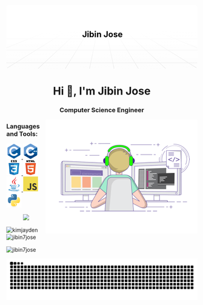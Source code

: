 <svg width="1500" height="500" viewBox="0 0 1500 500" fill="none" xmlns="http://www.w3.org/2000/svg">
  <g clip-path="url(#clip0)">
    <rect width="1500" height="500"/>
    <path d="M1 498L751 33L1501 498" stroke="#E9E9E9" stroke-width="4" stroke-linecap="round"/>
    <path d="M-397 498L751 33L1899 498" stroke="#E9E9E9" stroke-width="4" stroke-linecap="round"/>
    <path d="M-1136 498L751 33L2638 498" stroke="#E9E9E9" stroke-width="4" stroke-linecap="round"/>
    <path d="M251 498L750.5 33L1250 498" stroke="#E9E9E9" stroke-width="4" stroke-linecap="round"/>
    <path d="M464 498L750.474 33L1036.95 498" stroke="#E9E9E9" stroke-width="4" stroke-linecap="round"/>
    <path d="M654 498L750 33L846 498" stroke="#E9E9E9" stroke-width="4" stroke-linecap="round"/>
    <path class="line-100" d="M-128 500C1267.6 500 1624.83 500 1629 500" stroke="#E9E9E9" stroke-width="4"/>
    <path class="line-100" d="M-128 400C1267.6 400 1624.83 400 1629 400" stroke="#E9E9E9" stroke-width="4"/>
    <path class="line-75" d="M-128 300C1267.6 300 1624.83 300 1629 300" stroke="#E9E9E9" stroke-width="4"/>
    <path class="line-75" d="M-128 225C1267.6 225 1624.83 225 1629 225" stroke="#E9E9E9" stroke-width="4"/>
    <path class="line-50" d="M-128 175C1267.6 175 1624.83 175 1629 175" stroke="#E9E9E9" stroke-width="4"/>
    <rect width="1501" height="500" fill="url(#paint0_linear)"/>
  </g>

  <text fill="black" xml:space="preserve" style="white-space: pre" font-family="-apple-system, BlinkMacSystemFont, 'Segoe UI', Roboto, Helvetica, Arial, sans-serif" font-size="64" font-weight="bold" letter-spacing="0em">
    <tspan x="595.781" y="251.75">Jibin Jose</tspan>
  </text>

  <defs>
    <linearGradient id="paint0_linear" x1="751" y1="205.5" x2="750.5" y2="526.104" gradientUnits="userSpaceOnUse">
      <stop stop-color="white"/>
      <stop offset="1" stop-color="white" stop-opacity="0"/>
    </linearGradient>
    <clipPath id="clip0">
      <rect width="1500" height="500" rx="20"/>
    </clipPath>
  </defs>

  <style type="text/css">
    @keyframes move-100 {
      from {transform: translateY(0)}
      to {transform: translateY(-100px)}
    }
    @keyframes move-75 {
      from {transform: translateY(0)}
      to {transform: translateY(-75px)}
    }
    @keyframes line-50 {
      from {transform: translateY(0)}
      to {transform: translateY(-50px)}
    }
    @keyframes pulse-opacity {
      0%, 100% {opacity: 0.5}
      50% {opacity: 1}
    }
    .opacity-pulse {
      animation: pulse-opacity 10s infinite;
    }
    .line-100 {
      animation: move-100 4s infinite linear;
    }
    .line-75 {
      animation: move-75 4s infinite linear;
    }
    .line-50 {
      animation: move-50 4s infinite linear;
    }
  </style>
</svg>
<h1 align="center">Hi 👋, I'm Jibin Jose</h1>
<h3 align="center">Computer Science Engineer</h3>
<img align="right" alt="Coding" width="400" src="https://raw.githubusercontent.com/devSouvik/devSouvik/master/gif3.gif">


<p align="left">
</p>

<h3 align="left">Languages and Tools:</h3>
<p align="left"> <a href="https://www.cprogramming.com/" target="_blank" rel="noreferrer"> <img src="https://raw.githubusercontent.com/devicons/devicon/master/icons/c/c-original.svg" alt="c" width="40" height="40"/> </a> <a href="https://www.w3schools.com/cpp/" target="_blank" rel="noreferrer"> <img src="https://raw.githubusercontent.com/devicons/devicon/master/icons/cplusplus/cplusplus-original.svg" alt="cplusplus" width="40" height="40"/> </a> <a href="https://www.w3schools.com/css/" target="_blank" rel="noreferrer"> <img src="https://raw.githubusercontent.com/devicons/devicon/master/icons/css3/css3-original-wordmark.svg" alt="css3" width="40" height="40"/> </a> <a href="https://www.w3.org/html/" target="_blank" rel="noreferrer"> <img src="https://raw.githubusercontent.com/devicons/devicon/master/icons/html5/html5-original-wordmark.svg" alt="html5" width="40" height="40"/> </a> <a href="https://www.java.com" target="_blank" rel="noreferrer"> <img src="https://raw.githubusercontent.com/devicons/devicon/master/icons/java/java-original.svg" alt="java" width="40" height="40"/> </a> <a href="https://developer.mozilla.org/en-US/docs/Web/JavaScript" target="_blank" rel="noreferrer"> <img src="https://raw.githubusercontent.com/devicons/devicon/master/icons/javascript/javascript-original.svg" alt="javascript" width="40" height="40"/> </a> <a href="https://www.python.org" target="_blank" rel="noreferrer"> <img src="https://raw.githubusercontent.com/devicons/devicon/master/icons/python/python-original.svg" alt="python" width="40" height="40"/> </a> </p>

 <p align="center">
<img src="https://github-readme-activity-graph.vercel.app/graph?username=jibin7jose&theme=tokyo-night&hide_border=true&hide_title=false&area=true&custom_title=Total%20contribution%20graph%20in%20all%20repo"></img>
</p>

<p><img align="left" src="https://github-readme-stats.vercel.app/api/top-langs?username=jibin7jose&show_icons=true&locale=en&layout=compact" alt="kimjayden" /></p>

<p>&nbsp;<img align="center" src="https://github-readme-stats.vercel.app/api?username=jibin7jose&show_icons=true&locale=en" alt="jibin7jose" /></p>

<p><img align="center" src="https://github-readme-streak-stats.herokuapp.com/?user=jibin7jose&" alt="jibin7jose" /></p>
    
![snake gif](https://github.com/jibin7jose/jibin7jose/blob/output/github-contribution-grid-snake.svg)



